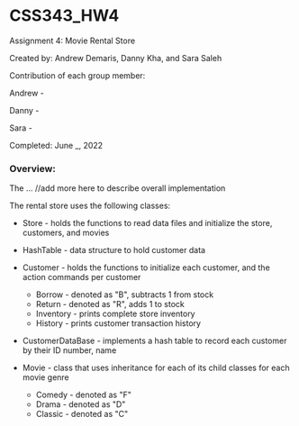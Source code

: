 # CSS343_HW4
Assignment 4: Movie Rental Store

Created by: Andrew Demaris, Danny Kha, and Sara Saleh

Contribution of each group member:

Andrew - 

Danny - 

Sara - 

Completed: June _, 2022

### Overview:
The ... //add more here to describe overall implementation

The rental store uses the following classes:
- Store -  holds the functions to read data files and initialize the store, customers, and movies

- HashTable - data structure to hold customer data

- Customer - holds the functions to initialize each customer, and the action commands per customer
    - Borrow - denoted as "B", subtracts 1 from stock
    - Return - denoted as "R", adds 1 to stock
    - Inventory - prints complete store inventory 
    - History - prints customer transaction history
    
- CustomerDataBase - implements a hash table to record each customer by their ID number, name
    
- Movie - class that uses inheritance for each of its child classes for each movie genre
    - Comedy - denoted as "F"
    - Drama - denoted as "D"
    - Classic - denoted as "C"